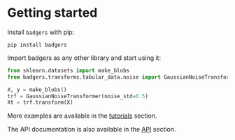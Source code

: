 # Getting started

Install `badgers` with pip:

```
pip install badgers
```

Import badgers as any other library and start using it:

```python
from sklearn.datasets import make_blobs
from badgers.transforms.tabular_data.noise import GaussianNoiseTransformer

X, y = make_blobs()
trf = GaussianNoiseTransformer(noise_std=0.5)
Xt = trf.transform(X)
```

More examples are available in the [tutorials](tutorials/Imbalance-Tabular-Data/) section.

The API documentation is also available in the [API](reference/badgers/) section.